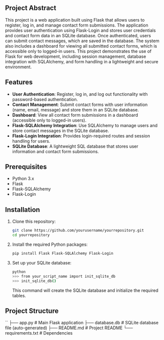 ## Project Abstract

This project is a web application built using Flask that allows users to register, log in, and manage contact form submissions. The application provides user authentication using Flask-Login and stores user credentials and contact form data in an SQLite database. Once authenticated, users can submit contact messages, which are saved in the database. The system also includes a dashboard for viewing all submitted contact forms, which is accessible only to logged-in users. This project demonstrates the use of Flask for web development, including session management, database integration with SQLAlchemy, and form handling in a lightweight and secure environment.



## Features

- **User Authentication**: Register, log in, and log out functionality with password-based authentication.
- **Contact Management**: Submit contact forms with user information (name, email, message) and store them in an SQLite database.
- **Dashboard**: View all contact form submissions in a dashboard (accessible only to logged-in users).
- **Flask-SQLAlchemy Integration**: Use SQLAlchemy to manage users and store contact messages in the SQLite database.
- **Flask-Login Integration**: Provides login-required routes and session handling for users.
- **SQLite Database**: A lightweight SQL database that stores user information and contact form submissions.

## Prerequisites

- Python 3.x
- Flask
- Flask-SQLAlchemy
- Flask-Login

## Installation

1. Clone this repository:

    ```bash
    git clone https://github.com/yourusername/yourrepository.git
    cd yourrepository
    ```

2. Install the required Python packages:

    ```bash
    pip install Flask Flask-SQLAlchemy Flask-Login
    ```

3. Set up your SQLite database:

    ```bash
    python
    >>> from your_script_name import init_sqlite_db
    >>> init_sqlite_db()
    ```

   This command will create the SQLite database and initialize the required tables.

## Project Structure

``
├── app.py                # Main Flask application
├── database.db           # SQLite database file (auto-generated)
├── README.md             # Project README
└── requirements.txt      # Dependencies
